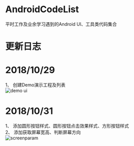 # AndroidCodeList
平时工作及业余学习遇到的Android UI、工具类代码集合

# 更新日志

# 2018/10/29 
1、 创建Demo演示工程及列表
<br/>
![demo ui](https://52code.tech/images/block/ic_demo_ui.gif)

# 2018/10/31
1、 添加圆形按钮样式、圆形按钮点击效果样式、方形按钮样式
<br/>
2、 添加获取屏幕宽高、判断屏幕方向
<br/>
![screenparam](https://52code.tech/images/block/ic_button_screen.gif)
